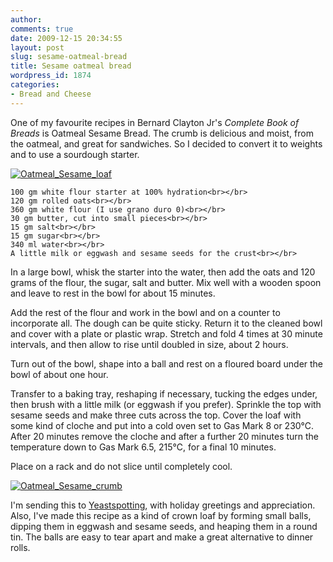 ```yaml
---
author:
comments: true
date: 2009-12-15 20:34:55
layout: post
slug: sesame-oatmeal-bread
title: Sesame oatmeal bread
wordpress_id: 1874
categories:
- Bread and Cheese
---
```


One of my favourite recipes in Bernard Clayton Jr's _Complete Book of Breads_ is Oatmeal Sesame Bread. The crumb is delicious and moist, from the oatmeal, and great for sandwiches. So I decided to convert it to weights and to use a sourdough starter.

[![Oatmeal_Sesame_loaf](/uploads/2009/12/Oatmeal_Sesame_loaf-400x300.png)](/uploads/2009/12/Oatmeal_Sesame_loaf.png)

    
    
    100 gm white flour starter at 100% hydration<br></br>
    120 gm rolled oats<br></br>
    360 gm white flour (I use grano duro 0)<br></br>
    30 gm butter, cut into small pieces<br></br>
    15 gm salt<br></br>
    15 gm sugar<br></br>
    340 ml water<br></br>
    A little milk or eggwash and sesame seeds for the crust<br></br>
    

In a large bowl, whisk the starter into the water, then add the oats and 120 grams of the flour, the sugar, salt and butter. Mix well with a wooden spoon and leave to rest in the bowl for about 15 minutes.

Add the rest of the flour and work in the bowl and on a counter to incorporate all. The dough can be quite sticky. Return it to the cleaned bowl and cover with a plate or plastic wrap. Stretch and fold 4 times at 30 minute intervals, and then allow to rise until doubled in size, about 2 hours.

Turn out of the bowl, shape into a ball and rest on a floured board under the bowl of about one hour.

Transfer to a baking tray, reshaping if necessary, tucking the edges under, then brush with a little milk (or eggwash if you prefer). Sprinkle the top with sesame seeds and make three cuts across the top. Cover the loaf with some kind of cloche and put into a cold oven set to Gas Mark 8 or 230℃. After 20 minutes remove the cloche and after a further 20 minutes turn the temperature down to Gas Mark 6.5, 215℃, for a final 10 minutes.

Place on a rack and do not slice until completely cool.

[![Oatmeal_Sesame_crumb](/uploads/2009/12/Oatmeal_Sesame_crumb-400x300.png)](/uploads/2009/12/Oatmeal_Sesame_crumb.png)

I'm sending this to [Yeastspotting](http://www.wildyeastblog.com/category/yeastspotting/), with holiday greetings and appreciation. Also, I've made this recipe as a kind of crown loaf by forming small balls, dipping them in eggwash and sesame seeds, and heaping them in a round tin. The balls are easy to tear apart and make a great alternative to dinner rolls.
